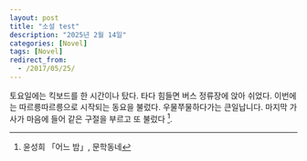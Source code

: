 ```yaml
---
layout: post
title: "소설 test"
description: "2025년 2월 14일"
categories: [Novel]
tags: [Novel]
redirect_from:
  - /2017/05/25/
---
```

토요일에는 킥보드를 한 시간이나 탔다. 타다 힘들면 버스 정류장에 앉아 쉬었다.
이번에는 따르릉따르릉으로 시작되는 동요을 불렀다. 우물쭈물하다가는 큰일납니다. 마지막 가사가 마음에 들어 같은 구절을 부르고 또 불렀다 [^1].

[^1]: 윤성희 「어느 밤」, 문학동네

